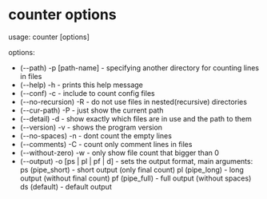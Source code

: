 # counter options
usage: counter [options]

options:
- (--path) -p [path-name] - specifying another directory for counting lines in files
- (--help) -h - prints this help message
- (--conf) -c - include to count config files
- (--no-recursion) -R - do not use files in nested(recursive) directories
- (--cur-path)	 -P - just show the current path
- (--detail)	 -d - show exactly which files are in use and the path to them
- (--version)	 -v - shows the program version
- (--no-spaces)	 -n - dont count the empty lines
- (--comments)	 -C - count only comment lines in files
- (--without-zero) -w - only show file count that bigger than 0
- (--output)	 -o [ps | pl | pf | d] - sets the output format, main arguments:
	ps (pipe_short) - short output (only final count)
	pl (pipe_long) - long output (without final count)
	pf (pipe_full) - full output (without spaces)
	ds (default) - default output
